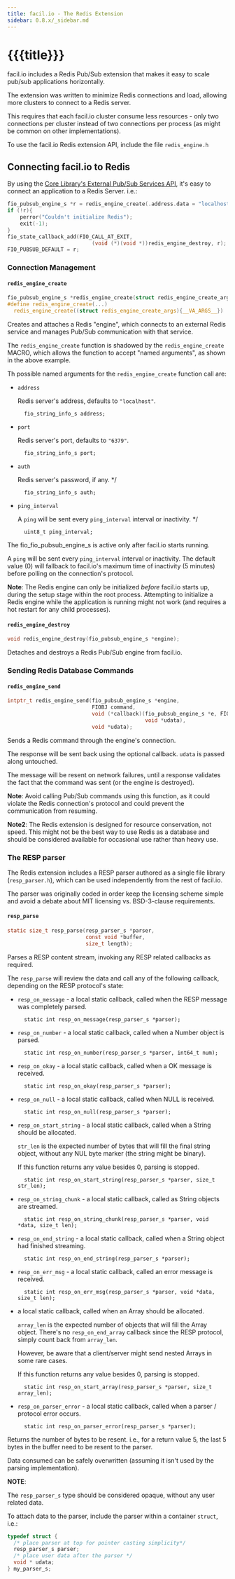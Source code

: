 ```yaml
---
title: facil.io - The Redis Extension
sidebar: 0.8.x/_sidebar.md
---
```

# {{{title}}}

facil.io includes a Redis Pub/Sub extension that makes it easy to scale pub/sub applications horizontally.

The extension was written to minimize Redis connections and load, allowing more clusters to connect to a Redis server.

This requires that each facil.io cluster consume less resources - only two connections per cluster instead of two connections per process (as might be common on other implementations).

To use the facil.io Redis extension API, include the file `redis_engine.h`

## Connecting facil.io to Redis

By using the [Core Library's External Pub/Sub Services API](fio#external-pub-sub-services), it's easy to connect an application to a Redis Server. i.e.:

```c
fio_pubsub_engine_s *r = redis_engine_create(.address.data = "localhost");
if (!r){
    perror("Couldn't initialize Redis");
    exit(-1);
}
fio_state_callback_add(FIO_CALL_AT_EXIT,
                           (void (*)(void *))redis_engine_destroy, r);
FIO_PUBSUB_DEFAULT = r;
```

### Connection Management

#### `redis_engine_create`

```c
fio_pubsub_engine_s *redis_engine_create(struct redis_engine_create_args);
#define redis_engine_create(...)                                               \
  redis_engine_create((struct redis_engine_create_args){__VA_ARGS__})
```

Creates and attaches a Redis "engine", which connects to an external Redis service and manages Pub/Sub communication with that service.

The `redis_engine_create` function is shadowed by the `redis_engine_create` MACRO, which allows the function to accept "named arguments", as shown in the above example.

Th possible named arguments for the `redis_engine_create` function call are:

* `address`

    Redis server's address, defaults to `"localhost"`.

        fio_string_info_s address;
* `port`
 
    Redis server's port, defaults to `"6379"`.

        fio_string_info_s port;

* `auth`

    Redis server's password, if any. */

        fio_string_info_s auth;

* `ping_interval`

    A `ping` will be sent every `ping_interval` interval or inactivity. */

        uint8_t ping_interval;

The fio_fio_pubsub_engine_s is active only after facil.io starts running.

A `ping` will be sent every `ping_interval` interval or inactivity. The default value (0) will fallback to facil.io's maximum time of inactivity (5 minutes) before polling on the connection's protocol.

**Note**: The Redis engine can only be initialized *before* facil.io starts up, during the setup stage within the root process. Attempting to initialize a Redis engine while the application is running might not work (and requires a hot restart for any child processes).

#### `redis_engine_destroy`

```c
void redis_engine_destroy(fio_pubsub_engine_s *engine);
```

Detaches and destroys a Redis Pub/Sub engine from facil.io.

### Sending Redis Database Commands

#### `redis_engine_send`

```c
intptr_t redis_engine_send(fio_pubsub_engine_s *engine,
                           FIOBJ command,
                           void (*callback)(fio_pubsub_engine_s *e, FIOBJ reply,
                                            void *udata),
                           void *udata);
```

Sends a Redis command through the engine's connection.

The response will be sent back using the optional callback. `udata` is passed along untouched.

The message will be resent on network failures, until a response validates the fact that the command was sent (or the engine is destroyed).

**Note**: Avoid calling Pub/Sub commands using this function, as it could violate the Redis connection's protocol and could prevent the communication from resuming.
 
**Note2**: The Redis extension is designed for resource conservation, not speed. This might not be the best way to use Redis as a database and should be considered available for occasional use rather than heavy use.


### The RESP parser

The Redis extension includes a RESP parser authored as a single file library (`resp_parser.h`), which can be used independently from the rest of facil.io.

The parser was originally coded in order keep the licensing scheme simple and avoid a debate about MIT licensing vs. BSD-3-clause requirements.

#### `resp_parse`

```c
static size_t resp_parse(resp_parser_s *parser,
                         const void *buffer,
                         size_t length);
```

Parses a RESP content stream, invoking any RESP related callbacks as required.

The `resp_parse` will review the data and call any of the following callback, depending on the RESP protocol's state:

* `resp_on_message` - a local static callback, called when the RESP message was completely parsed.

        static int resp_on_message(resp_parser_s *parser);

* `resp_on_number` - a local static callback, called when a Number object is parsed.

        static int resp_on_number(resp_parser_s *parser, int64_t num);
* `resp_on_okay` - a local static callback, called when a OK message is received.

        static int resp_on_okay(resp_parser_s *parser);
* `resp_on_null` - a local static callback, called when NULL is received.

        static int resp_on_null(resp_parser_s *parser);

* `resp_on_start_string` - a local static callback, called when a String should be allocated.

    `str_len` is the expected number of bytes that will fill the final string object, without any NUL byte marker (the string might be binary).

    If this function returns any value besides 0, parsing is stopped.

        static int resp_on_start_string(resp_parser_s *parser, size_t str_len);

* `resp_on_string_chunk` - a local static callback, called as String objects are streamed. 

        static int resp_on_string_chunk(resp_parser_s *parser, void *data, size_t len);

* `resp_on_end_string` - a local static callback, called when a String object had finished streaming. 

        static int resp_on_end_string(resp_parser_s *parser);

* `resp_on_err_msg` - a local static callback, called an error message is received. 

        static int resp_on_err_msg(resp_parser_s *parser, void *data, size_t len);


* a local static callback, called when an Array should be allocated.

    `array_len` is the expected number of objects that will fill the Array object.
    There's no `resp_on_end_array` callback since the RESP protocol, simply count back from `array_len`.

    However, be aware that a client/server might send nested Arrays in some rare cases.

    If this function returns any value besides 0, parsing is stopped.

        static int resp_on_start_array(resp_parser_s *parser, size_t array_len);

* `resp_on_parser_error` - a local static callback, called when a parser / protocol error occurs. 

        static int resp_on_parser_error(resp_parser_s *parser);



Returns the number of bytes to be resent. i.e., for a return value 5, the last 5 bytes in the buffer need to be resent to the parser.

Data consumed can be safely overwritten (assuming it isn't used by the parsing implementation).

**NOTE**:

The `resp_parser_s` type should be considered opaque, without any user related data.

To attach data to the parser, include the parser within a container `struct`, i.e.:

```c
typedef struct {
  /* place parser at top for pointer casting simplicity*/
  resp_parser_s parser;
  /* place user data after the parser */
  void * udata;
} my_parser_s;
```
 
